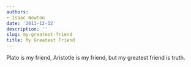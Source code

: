 ```yaml
---
authors:
- Isaac Newton
date: '2011-12-12'
description: ''
slug: my-greatest-friend
title: My Greatest Friend
---
```

Plato is my friend, Aristotle is my friend, but my greatest friend is truth.



